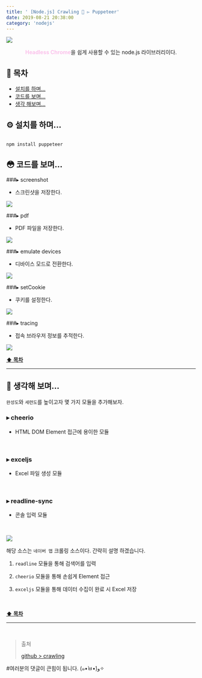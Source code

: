 ```yaml
---
title: ' [Node.js] Crawling 👣 ▻ Puppeteer'
date: 2019-08-21 20:38:00
category: 'nodejs'
---
```


![](../../../assets/nodejs/puppeteer/nodejs.puppeteer.0.png)
  
<center><strong style="color:#fbc2eb">Headless Chrome</strong>을 쉽게 사용할 수 있는 node.js 라이브러리이다.</center>

## **💎 목차**
  * [설치를 하며...](#︎-설치를-하며)
  * [코드를 보며...](#-코드를-보며)
  * [생각 해보며...](#-생각해-보며)

## **⚙️ 설치를 하며...**
```js

npm install puppeteer

```

## **😳 코드를 보며...**

###▸ screenshot
*   스크린샷을 저장한다.

![](../../../assets/nodejs/puppeteer/nodejs.puppeteer.1.png)
<br />

###▸ pdf
*   PDF 파일을 저장한다.

![](../../../assets/nodejs/puppeteer/nodejs.puppeteer.2.png)
<br />

###▸ emulate devices
*   디바이스 모드로 전환한다.

![](../../../assets/nodejs/puppeteer/nodejs.puppeteer.3.png)
<br />

###▸ setCookie
*   쿠키를 설정한다.

![](../../../assets/nodejs/puppeteer/nodejs.puppeteer.4.png)
<br />

###▸ tracing
*   접속 브라우저 정보를 추적한다.

![](../../../assets/nodejs/puppeteer/nodejs.puppeteer.5.png)
<br />

**[⬆ 목차](#-목차)**

---

## **🤔 생각해 보며...**

`완성도`와 `세련도`를 높이고자 몇 가지 모듈을 추가해보자.

### **▸ cheerio**
-   HTML DOM Element 접근에 용이한 모듈
<br />

### **▸ exceljs**
-   Excel 파일 생성 모듈
<br />

### **▸ readline-sync**
-   콘솔 입력 모듈
<br />

![](../../../assets/nodejs/puppeteer/nodejs.puppeteer.6.png)
<br />

해당 소스는 `네이버 맵` 크롤링 소스이다. 간략히 설명 하겠습니다.

1. `readline` 모듈을 통해 검색어를 입력

2. `cheerio` 모듈을 통해 손쉽게 Element 접근

3. `exceljs` 모듈을 통해 데이터 수집이 완료 시 Excel 저장

<br />

**[⬆ 목차](#-목차)**

---

<br />

> 출처
>
> <a href="https://github.com/bynodejs/crawling" target="_blank">github > crawling</a>

#여러분의 댓글이 큰힘이 됩니다. (๑•̀ㅂ•́)و✧
